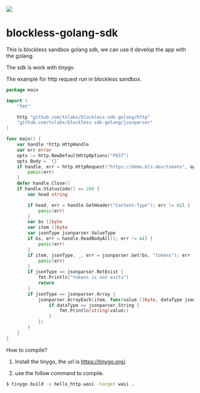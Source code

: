 ![](https://github.com/txlabs/blockless-runtime-environment/raw/main/blockless.png)
# blockless-golang-sdk

This is blockless sandbox golang sdk, we can use it develop the app with the golang. 

The sdk is work with tinygo.

The example for http request run in blockless sandbox.

```go
package main

import (
	"fmt"

	http "github.com/txlabs/blockless-sdk-golang/http"
	"github.com/txlabs/blockless-sdk-golang/jsonparser"
)

func main() {
	var handle *http.HttpHandle
	var err error
	opts := http.NewDefaultHttpOptions("POST")
	opts.Body = `{}`
	if handle, err = http.HttpRequest("https://demo.bls.dev/tokens", opts); err != nil {
		panic(err)
	}
	defer handle.Close()
	if handle.StatusCode() == 200 {
		var head string

		if head, err = handle.GetHeader("Content-Type"); err != nil {
			panic(err)
		}
		var bs []byte
		var item []byte
		var jsonType jsonparser.ValueType
		if bs, err = handle.ReadBodyAll(); err != nil {
			panic(err)
		}
		if item, jsonType, _, err = jsonparser.Get(bs, "tokens"); err != nil {
			panic(err)
		}
		if jsonType == jsonparser.NotExist {
			fmt.Println("tokens is not exits")
			return
		}
		if jsonType == jsonparser.Array {
			jsonparser.ArrayEach(item, func(value []byte, dataType jsonparser.ValueType, offset int, err error) {
				if dataType == jsonparser.String {
					fmt.Println(string(value))
				}
			})
		}
	}
}
```

How to compile?

1. Install the tinygo, the url is https://tinygo.org/.

2. use the follow command to compile.

```bash
$ tinygo build -o hello_http.wasi -target wasi .
```
